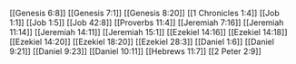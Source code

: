 [[Genesis 6:8]]
[[Genesis 7:1]]
[[Genesis 8:20]]
[[1 Chronicles 1:4]]
[[Job 1:1]]
[[Job 1:5]]
[[Job 42:8]]
[[Proverbs 11:4]]
[[Jeremiah 7:16]]
[[Jeremiah 11:14]]
[[Jeremiah 14:11]]
[[Jeremiah 15:1]]
[[Ezekiel 14:16]]
[[Ezekiel 14:18]]
[[Ezekiel 14:20]]
[[Ezekiel 18:20]]
[[Ezekiel 28:3]]
[[Daniel 1:6]]
[[Daniel 9:21]]
[[Daniel 9:23]]
[[Daniel 10:11]]
[[Hebrews 11:7]]
[[2 Peter 2:9]]
